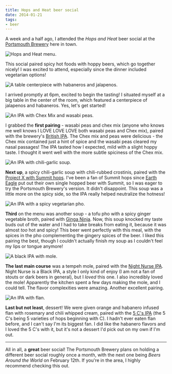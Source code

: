```yaml
---
title: Hops and Heat beer social
date: 2014-01-21
tags:
- beer
---
```

A week and a half ago, I attended the *Hops and Heat* beer social at the [Portsmouth Brewery](https://portsmouthbrewery.com) here in town.

![Hops and Heat menu.](./images/hops-list.jpg "Hops and Heat, with meatless options!")

This social paired spicy hot foods with hoppy beers, which go together nicely! I was excited to attend, especially since the dinner included vegetarian options!

![A table centerpiece with habaneros and jalapenos.](./images/hops-centerpiece.jpg "Appropriate centerpiece for a hot and spicy dinner!")

I arrived promptly at 6pm, excited to begin the tasting! I situated myself at a big table in the center of the room, which featured a centerpiece of jalapenos and habaneros. Yes, let's get started!

![An IPA with Chex Mix and wasabi peas.](./images/hops-wasabi.jpg "Chex Mix, wasabi peas, and British IPA.")

I grabbed the **first pairing** - wasabi peas and chex mix (anyone who knows me well knows I LOVE LOVE LOVE both wasabi peas and Chex mix), paired with the brewery's [British IPA](https://beeradvocate.com/beer/profile/596/110095). The Chex mix and peas were delicious - the Chex mix contained just a hint of spice and the wasabi peas cleared my nasal passages! The IPA tasted how I expected, mild with a slight hoppy taste. I thought it went well with the more subtle spiciness of the Chex mix.

![An IPA with chili-garlic soup.](./images/hops-garlicsoup-01.jpg "Chili-garlic soup with Project X: Summit. A fabulous pairing!")

**Next up**, a spicy chili-garlic soup with chili-rubbed crostinis, paired with the [Project X with Summit hops](https://beeradvocate.com/beer/profile/596/110557). I've been a fan of Summit hops since [Earth Eagle](https://eartheaglebrewery.com) put out their own single hopped beer with Summit, so I was eager to try the Portsmouth Brewery's version. It didn't disappoint. This soup was a little more on the spicy side, so the IPA really helped neutralize the hotness!

![An IPA with a spicy vegetarian pho.](./images/hops-pho.jpg "THIS pho was spicy. Hoo-boy. The Ginga Ninja helped the pain.")

**Third** on the menu was another soup - a tofu pho with a spicy ginger vegetable broth, paired with [Ginga Ninja](https://beeradvocate.com/beer/profile/596/70849). Now, this soup knocked my taste buds out of the water and I had to take breaks from eating it, because it was almost *too* hot and spicy! This beer went perfectly with this meal, with the spices in the pho complementing the gingery spices of the beer. I liked this pairing the best, though I couldn't actually finish my soup as I couldn't feel my lips or tongue anymore!

![A black IPA with mole.](./images/hops-mole.jpg "Mole! With a delicious sample of Night Nurse!")

**The last main course** was a tempeh mole, paired with the [Night Nurse IPA](https://beeradvocate.com/beer/profile/596/110000). Night Nurse is a Black IPA, a style I only kind of enjoy (I am not a fan of stouts or dark beers in general), but I *loved* this one. I also incredibly loved the mole! Apparently the kitchen spent a few days making the mole, and I could tell. The flavor complexities were amazing. Another excellent pairing.

![An IPA with flan.](./images/hops-flan.jpg "Dessert time, complete with some 5 C's!")

**Last but not least**, dessert! We were given orange and habanero infused flan with rosemary and chili whipped cream, paired with the [5 C's IPA](https://beeradvocate.com/beer/profile/596/44727) (the 5 C's being 5 varieties of hops beginning with C). I hadn't ever eaten flan before, and I can't say I'm its biggest fan. I did like the habanero flavors and I loved the 5 C's with it, but it's not a dessert I'd pick out on my own if I'm out.

***

All in all, a **great** beer social! The Portsmouth Brewery plans on holding a different beer social roughly once a month, with the next one being *Beers Around the World* on February 12th. If you're in the area, I highly recommend checking this out.
